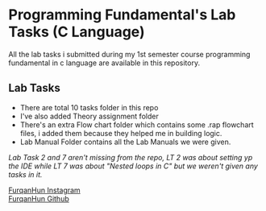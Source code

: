 # Programming Fundamental's Lab Tasks (C Language)

All the lab tasks i submitted during my 1st semester course programming fundamental in c language are available in this repository.

## Lab Tasks

- There are total 10 tasks folder in this repo
- I've also added Theory assignment folder
- There's an extra Flow chart folder which contains some .rap flowchart files, i added them because they helped me in building logic.
- Lab Manual Folder contains all the Lab Manuals we were given.

*Lab Task 2 and 7 aren't missing from the repo, LT 2 was about setting yp the IDE while LT 7 was about "Nested loops in C" but we weren't given any tasks in it.*

[FurqanHun Instagram](https://www.instagram.com/furqan_hi_hun "Follow me on insta ;)") <br>
[FurqanHun Github](https://github.com/FurqanHun "Follow my Github profile") <br>
